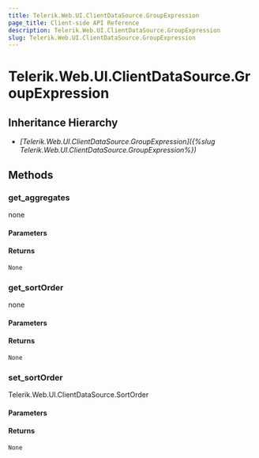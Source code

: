 ```yaml
---
title: Telerik.Web.UI.ClientDataSource.GroupExpression
page_title: Client-side API Reference
description: Telerik.Web.UI.ClientDataSource.GroupExpression
slug: Telerik.Web.UI.ClientDataSource.GroupExpression
---
```


# Telerik.Web.UI.ClientDataSource.GroupExpression  

## Inheritance Hierarchy

* *[Telerik.Web.UI.ClientDataSource.GroupExpression]({%slug Telerik.Web.UI.ClientDataSource.GroupExpression%})*


## Methods

###  get_aggregates

none

#### Parameters

#### Returns

`None` 

### get_sortOrder

none

#### Parameters

#### Returns

`None` 

### set_sortOrder

Telerik.Web.UI.ClientDataSource.SortOrder

#### Parameters

#### Returns

`None` 



